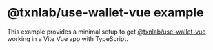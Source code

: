 # @txnlab/use-wallet-vue example

This example provides a minimal setup to get [@txnlab/use-wallet-vue](https://github.com/TxnLab/use-wallet/tree/v3/packages/use-wallet-vue) working in a Vite Vue app with TypeScript.
